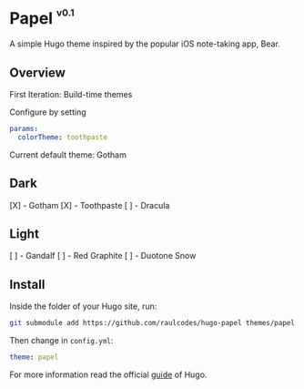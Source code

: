 # Papel <sup><sup><sub>v0.1</sub></sup></sup>

A simple Hugo theme inspired by the popular iOS note-taking app, Bear.


## Overview

First Iteration: Build-time themes

Configure by setting 

```yml
params:
  colorTheme: toothpaste
```

Current default theme: Gotham

## Dark
[X] - Gotham
[X] - Toothpaste
[ ] - Dracula

## Light
[ ] - Gandalf
[ ] - Red Graphite
[ ] - Duotone Snow


## Install

Inside the folder of your Hugo site, run:

```bash
git submodule add https://github.com/raulcodes/hugo-papel themes/papel
```

Then change in `config.yml`:

```yml
theme: papel
```

For more information read the official [guide](https://gohugo.io/getting-started/quick-start/#step-3-add-a-theme) of Hugo.